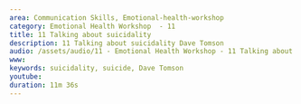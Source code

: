 ```yaml
---
area: Communication Skills, Emotional-health-workshop
category: Emotional Health Workshop  - 11
title: 11 Talking about suicidality
description: 11 Talking about suicidality Dave Tomson 
audio: /assets/audio/11 - Emotional Health Workshop - 11 Talking about suicidality Dave Tomson - MQ.mp3
www: 
keywords: suicidality, suicide, Dave Tomson 
youtube: 
duration: 11m 36s
--- 
```

